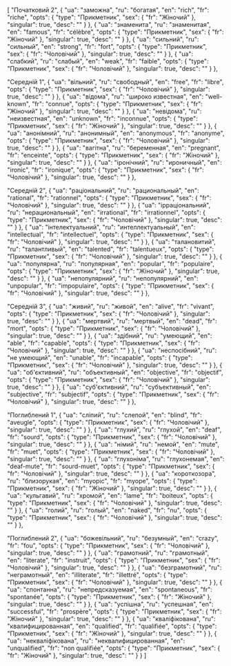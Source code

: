 [
  "Початковий 2",
  {
    "ua": "заможна",
    "ru": "богатая",
    "en": "rich",
    "fr": "riche",
    "opts": {
      "type": "Прикметник",
      "sex": {
        "fr": "Жіночий"
      },
      "singular": true,
      "desc": ""
    }
  },
  {
    "ua": "знаменита",
    "ru": "знаменитая",
    "en": "famous",
    "fr": "célèbre",
    "opts": {
      "type": "Прикметник",
      "sex": {
        "fr": "Жіночий"
      },
      "singular": true,
      "desc": ""
    }
  },
  {
    "ua": "сильний",
    "ru": "сильный",
    "en": "strong",
    "fr": "fort",
    "opts": {
      "type": "Прикметник",
      "sex": {
        "fr": "Чоловічий"
      },
      "singular": true,
      "desc": ""
    }
  },
  {
    "ua": "слабкий",
    "ru": "слабый",
    "en": "weak",
    "fr": "faible",
    "opts": {
      "type": "Прикметник",
      "sex": {
        "fr": "Чоловічий"
      },
      "singular": true,
      "desc": ""
    }
  },



  "Середній 1",
  {
    "ua": "вільний",
    "ru": "свободный",
    "en": "free",
    "fr": "libre",
    "opts": {
      "type": "Прикметник",
      "sex": {
        "fr": "Чоловічий"
      },
      "singular": true,
      "desc": ""
    }
  },
  {
    "ua": "відома",
    "ru": "широко известная",
    "en": "well-known",
    "fr": "connue",
    "opts": {
      "type": "Прикметник",
      "sex": {
        "fr": "Жіночий"
      },
      "singular": true,
      "desc": ""
    }
  },
  {
    "ua": "невідома",
    "ru": "неизвестная",
    "en": "unknown",
    "fr": "inconnue",
    "opts": {
      "type": "Прикметник",
      "sex": {
        "fr": "Жіночий"
      },
      "singular": true,
      "desc": ""
    }
  },
  {
    "ua": "анонімний",
    "ru": "анонимный",
    "en": "anonymous",
    "fr": "anonyme",
    "opts": {
      "type": "Прикметник",
      "sex": {
        "fr": "Чоловічий"
      },
      "singular": true,
      "desc": ""
    }
  },
  {
    "ua": "вагітна",
    "ru": "беременная",
    "en": "pregnant",
    "fr": "enceinte",
    "opts": {
      "type": "Прикметник",
      "sex": {
        "fr": "Жіночий"
      },
      "singular": true,
      "desc": ""
    }
  },
  {
    "ua": "іронічний",
    "ru": "ироничный",
    "en": "ironic",
    "fr": "ironique",
    "opts": {
      "type": "Прикметник",
      "sex": {
        "fr": "Чоловічий"
      },
      "singular": true,
      "desc": ""
    }
  },



  "Середній 2",
  {
    "ua": "раціональний",
    "ru": "рациональный",
    "en": "rational",
    "fr": "rationnel",
    "opts": {
      "type": "Прикметник",
      "sex": {
        "fr": "Чоловічий"
      },
      "singular": true,
      "desc": ""
    }
  },
  {
    "ua": "ірраціональний",
    "ru": "нерациональный",
    "en": "irrational",
    "fr": "irrationnel",
    "opts": {
      "type": "Прикметник",
      "sex": {
        "fr": "Чоловічий"
      },
      "singular": true,
      "desc": ""
    }
  },
  {
    "ua": "інтелектуальний",
    "ru": "интеллектуальный",
    "en": "intellectual",
    "fr": "intellectuel",
    "opts": {
      "type": "Прикметник",
      "sex": {
        "fr": "Чоловічий"
      },
      "singular": true,
      "desc": ""
    }
  },
  {
    "ua": "талановитий",
    "ru": "талантливый",
    "en": "talented",
    "fr": "talentueux",
    "opts": {
      "type": "Прикметник",
      "sex": {
        "fr": "Чоловічий"
      },
      "singular": true,
      "desc": ""
    }
  },
  {
    "ua": "популярна",
    "ru": "популярная",
    "en": "popular",
    "fr": "populaire",
    "opts": {
      "type": "Прикметник",
      "sex": {
        "fr": "Жіночий"
      },
      "singular": true,
      "desc": ""
    }
  },
  {
    "ua": "непопулярний",
    "ru": "непопулярний",
    "en": "unpopular",
    "fr": "impopulaire",
    "opts": {
      "type": "Прикметник",
      "sex": {
        "fr": "Чоловічий"
      },
      "singular": true,
      "desc": ""
    }
  },



  "Середній 3",
  {
    "ua": "живий",
    "ru": "живой",
    "en": "alive",
    "fr": "vivant",
    "opts": {
      "type": "Прикметник",
      "sex": {
        "fr": "Чоловічий"
      },
      "singular": true,
      "desc": ""
    }
  },
  {
    "ua": "мертвий",
    "ru": "мертвый",
    "en": "dead",
    "fr": "mort",
    "opts": {
      "type": "Прикметник",
      "sex": {
        "fr": "Чоловічий"
      },
      "singular": true,
      "desc": ""
    }
  },
  {
    "ua": "здібний",
    "ru": "умеющий",
    "en": "able",
    "fr": "capable",
    "opts": {
      "type": "Прикметник",
      "sex": {
        "fr": "Чоловічий"
      },
      "singular": true,
      "desc": ""
    }
  },
  {
    "ua": "неспосібний",
    "ru": "не умеющий",
    "en": "unable",
    "fr": "incapable",
    "opts": {
      "type": "Прикметник",
      "sex": {
        "fr": "Чоловічий"
      },
      "singular": true,
      "desc": ""
    }
  },
  {
    "ua": "об'єктивний",
    "ru": "объективный",
    "en": "objective",
    "fr": "objectif",
    "opts": {
      "type": "Прикметник",
      "sex": {
        "fr": "Чоловічий"
      },
      "singular": true,
      "desc": ""
    }
  },
  {
    "ua": "суб'єктивний",
    "ru": "субъективный",
    "en": "subjective",
    "fr": "subjectif",
    "opts": {
      "type": "Прикметник",
      "sex": {
        "fr": "Чоловічий"
      },
      "singular": true,
      "desc": ""
    }
  },



  "Поглиблений 1",
  {
    "ua": "сліпий",
    "ru": "слепой",
    "en": "blind",
    "fr": "aveugle",
    "opts": {
      "type": "Прикметник",
      "sex": {
        "fr": "Чоловічий"
      },
      "singular": true,
      "desc": ""
    }
  },
  {
    "ua": "глухий",
    "ru": "глухой",
    "en": "deaf",
    "fr": "sourd",
    "opts": {
      "type": "Прикметник",
      "sex": {
        "fr": "Чоловічий"
      },
      "singular": true,
      "desc": ""
    }
  },
  {
    "ua": "німий",
    "ru": "немой",
    "en": "mute",
    "fr": "muet",
    "opts": {
      "type": "Прикметник",
      "sex": {
        "fr": "Чоловічий"
      },
      "singular": true,
      "desc": ""
    }
  },
  {
    "ua": "глухоніма",
    "ru": "глухонемая",
    "en": "deaf-mute",
    "fr": "sourd-muet",
    "opts": {
      "type": "Прикметник",
      "sex": {
        "fr": "Чоловічий"
      },
      "singular": true,
      "desc": ""
    }
  },
  {
    "ua": "короткозора",
    "ru": "близорукая",
    "en": "myopic",
    "fr": "myope",
    "opts": {
      "type": "Прикметник",
      "sex": {
        "fr": "Жіночий"
      },
      "singular": true,
      "desc": ""
    }
  },
  {
    "ua": "кульгавий",
    "ru": "хромой",
    "en": "lame",
    "fr": "boiteux",
    "opts": {
      "type": "Прикметник",
      "sex": {
        "fr": "Чоловічий"
      },
      "singular": true,
      "desc": ""
    }
  },
  {
    "ua": "голий",
    "ru": "голый",
    "en": "naked",
    "fr": "nu",
    "opts": {
      "type": "Прикметник",
      "sex": {
        "fr": "Чоловічий"
      },
      "singular": true,
      "desc": ""
    }
  },



  "Поглиблений 2",
  {
    "ua": "божевільний",
    "ru": "безумный",
    "en": "crazy",
    "fr": "fou",
    "opts": {
      "type": "Прикметник",
      "sex": {
        "fr": "Чоловічий"
      },
      "singular": true,
      "desc": ""
    }
  },
  {
    "ua": "грамотний",
    "ru": "грамотный",
    "en": "literate",
    "fr": "instruit",
    "opts": {
      "type": "Прикметник",
      "sex": {
        "fr": "Чоловічий"
      },
      "singular": true,
      "desc": ""
    }
  },
  {
    "ua": "безграмотний",
    "ru": "неграмотный",
    "en": "illiterate",
    "fr": "illettré",
    "opts": {
      "type": "Прикметник",
      "sex": {
        "fr": "Чоловічий"
      },
      "singular": true,
      "desc": ""
    }
  },
  {
    "ua": "спонтанна",
    "ru": "непредсказуемая",
    "en": "spontaneous",
    "fr": "spontanée",
    "opts": {
      "type": "Прикметник",
      "sex": {
        "fr": "Жіночий"
      },
      "singular": true,
      "desc": ""
    }
  },
  {
    "ua": "успішна",
    "ru": "успешная",
    "en": "successful",
    "fr": "prospère",
    "opts": {
      "type": "Прикметник",
      "sex": {
        "fr": "Жіночий"
      },
      "singular": true,
      "desc": ""
    }
  },
  {
    "ua": "кваліфікована",
    "ru": "квалифицированная",
    "en": "qualified",
    "fr": "qualifiée",
    "opts": {
      "type": "Прикметник",
      "sex": {
        "fr": "Жіночий"
      },
      "singular": true,
      "desc": ""
    }
  },
  {
    "ua": "некваліфікована",
    "ru": "неквалифицированная",
    "en": "unqualified",
    "fr": "non qualifiée",
    "opts": {
      "type": "Прикметник",
      "sex": {
        "fr": "Жіночий"
      },
      "singular": true,
      "desc": ""
    }
  }
]